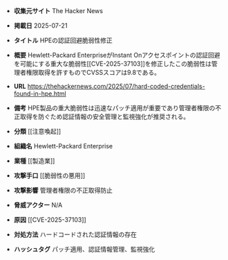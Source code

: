 - **収集元サイト**
The Hacker News

- **掲載日**
2025-07-21

- **タイトル**
HPEの認証回避脆弱性修正

- **概要**
Hewlett-Packard EnterpriseがInstant Onアクセスポイントの認証回避を可能にする重大な脆弱性[[CVE-2025-37103]]を修正したこの脆弱性は管理者権限取得を許すものでCVSSスコアは9.8である。

- **URL**
https://thehackernews.com/2025/07/hard-coded-credentials-found-in-hpe.html

- **備考**
HPE製品の重大脆弱性は迅速なパッチ適用が重要であり管理者権限の不正取得を防ぐため認証情報の安全管理と監視強化が推奨される。

- **分類**
[[注意喚起]]

- **組織名**
Hewlett-Packard Enterprise

- **業種**
[[製造業]]

- **攻撃手口**
[[脆弱性の悪用]]

- **攻撃影響**
管理者権限の不正取得防止

- **脅威アクター**
N/A

- **原因**
[[CVE-2025-37103]]

- **対処方法**
ハードコードされた認証情報の存在

- **ハッシュタグ**
パッチ適用、認証情報管理、監視強化

